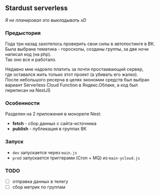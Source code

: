 ## Stardust serverless
_Я не планировал это выкладывать xD_

### Предыстория
Года три назад захотелось проверить свои силы в автопостинге в ВК.  
Была выбрана тематика - гороскопы, созданы группы, за две ночи написал код (на php).  
Так оно все и работало.

Недавно мне надоело платить за почти простаивающий сервер,  
где оставался жить только этот проект (а убивать его жалко).  
После небольшого ресерча в целях экономии средств был выбран  
вариант Serverless Cloud Function в Яндекс.Облаке, а код был  
переписан на NestJS

### Особенности
Разделен на 2 приложения в монорепе Nest:
- **fetch** - сбор данных с сайта-источника
- **publish** - публикация в группах ВК

### Запуск
- `dev` запускается через `main.js`
- `prod` запускается триггерами (Cron + MQ) из `main-ycloud.js`

### TODO
- [ ] отправка данных в телегу
- [ ] сбор метрик по группам
